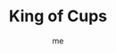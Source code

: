 ---
# basics
title     		 : "King of Cups"
token					 : 'cups-14'
card_type			 : '' # major, minor, court
layout				 : "tarot-card"
author    		 : 'me'
one_liner 		 : ""
alt_names			 : ['Knight of Cups', 'Father of Horns']
images				 : ['/assets/images/tarot/rws/rw-cups-14.jpg']
keywords			 : ['wisdom', 'diplomacy', 'restraint', 'composure']
url						 : 'tarot/cards/cups-14'
aliases				 : []

# password: 'foolish journey'
dropbox				 : 'https://www.dropbox.com/sh/2a59s0pq802w6gw/AAAYilh3EeuQQDlQ5l5COWF1a?dl=0'

personality    : "The King of Cups can represent anyone who tends to control (King) emotional and spiritual responses (Cups). The King may also represent the tendency to be more sober than emotional, or the need to maintain order in the face of an overwhelming situation."

meaning_light  : "Keeping a stiff upper lip. Being brave and clear in the face of adverse circumstances. Sharing experience as a way of comforting others. Making fair and empathetic decisions. Honoring the spirit, not just the letter, of the law."

meaning_shadow : "Allowing yourself to become rigid and unemotional. Making unfair decisions based on a hidden agenda. Making decisions without regard for their emotional impact on others. Abusing spiritual authority. Using emotional or spiritual leverage to exercise unhealthy control over others."

# more detail
correspondence_element 			: "Fire"
correspondence_affirmation 	: "I strive to be stable and fair-minded."
correspondence_story 				: "The main character must suppress or control an emotional response in order to complete a difficult task."

advice_relationships 	 : "Without adopting a “poker face,” some situations call for a little restraint. Calm down. Consider the other side’s arguments. Walk in the shoes of your partner or friend. Give strong emotions time to subside before taking action you may regret later."

advice_work 					 : "When everyone is running in circles and screaming, someone has to step forward, exercise restraint, and draw attention back to the work that remains. Refuse to be drawn into rumor-mongering and petty disagreements. Remain neutral, fair, and focused."

advice_spirituality 	 : "A deeper sense of Spirit should move us to greater service. Let wisdom guide you to a ministry that makes sense in terms of your life and your world. Consider taking on the role of a counselor or mentor. Use your experiences to help others mature."

advice_personal_growth : "The time has come to assume a leadership role, using your experiences to guide others. Find a way to give back some of what you’ve been given. You have more wisdom than you know; draw on newfound maturity to come to the aid of a cause greater than yourself."

advice_fortune_telling : "This card represents an older man with a gentle, sensitive presence, likely born between February 9th and March 10th, who is known for his fairness and tolerance."

questions	: ["What wise person could be consulted for good advice?", "How can I make sure I’m being as objective and fair as possible?", "To what extent am I capable of keeping a 'stiff upper lip?'", "What might happen if you elevated yourself above your conflicting emotions and saw things more clearly?", "How might shutting out the source of emotional noise and doubt help you make contact with what you really feel?"]

# referenced in the symbols.toml data file
symbols	  : ['king', 'cups', 'watery-throne', 'turbulent-seas']

# metadata
---
